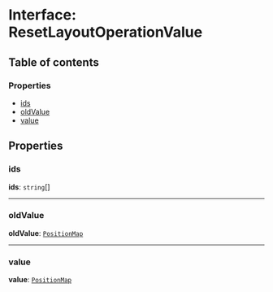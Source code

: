 # Interface: ResetLayoutOperationValue

## Table of contents

### Properties

* [ids](/en/auto-docs/free-layout-editor/interfaces/ResetLayoutOperationValue.md#ids)
* [oldValue](/en/auto-docs/free-layout-editor/interfaces/ResetLayoutOperationValue.md#oldvalue)
* [value](/en/auto-docs/free-layout-editor/interfaces/ResetLayoutOperationValue.md#value)

## Properties

### ids

**ids**: `string`\[]

***

### oldValue

**oldValue**: [`PositionMap`](/en/auto-docs/free-layout-editor/types/PositionMap.md)

***

### value

**value**: [`PositionMap`](/en/auto-docs/free-layout-editor/types/PositionMap.md)
